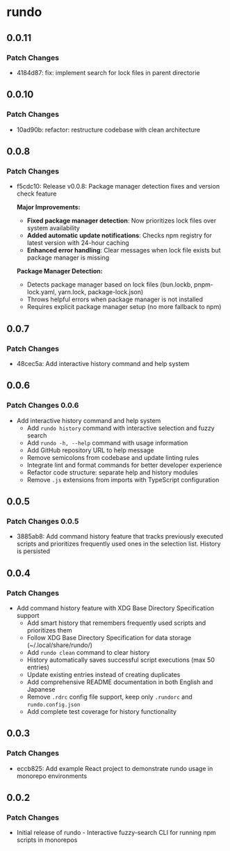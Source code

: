# rundo

## 0.0.11

### Patch Changes

- 4184d87: fix: implement search for lock files in parent directorie

## 0.0.10

### Patch Changes

- 10ad90b: refactor: restructure codebase with clean architecture

## 0.0.8

### Patch Changes

- f5cdc10: Release v0.0.8: Package manager detection fixes and version check feature

  **Major Improvements:**
  - **Fixed package manager detection**: Now prioritizes lock files over system availability
  - **Added automatic update notifications**: Checks npm registry for latest version with 24-hour caching
  - **Enhanced error handling**: Clear messages when lock file exists but package manager is missing

  **Package Manager Detection:**
  - Detects package manager based on lock files (bun.lockb, pnpm-lock.yaml, yarn.lock, package-lock.json)
  - Throws helpful errors when package manager is not installed
  - Requires explicit package manager setup (no more fallback to npm)

## 0.0.7

### Patch Changes

- 48cec5a: Add interactive history command and help system

## 0.0.6

### Patch Changes 0.0.6

- Add interactive history command and help system
  - Add `rundo history` command with interactive selection and fuzzy search
  - Add `rundo -h, --help` command with usage information
  - Add GitHub repository URL to help message
  - Remove semicolons from codebase and update linting rules
  - Integrate lint and format commands for better developer experience
  - Refactor code structure: separate help and history modules
  - Remove `.js` extensions from imports with TypeScript configuration

## 0.0.5

### Patch Changes 0.0.5

- 3885ab8: Add command history feature that tracks previously executed scripts and prioritizes frequently used ones in the selection list. History is persisted

## 0.0.4

### Patch Changes

- Add command history feature with XDG Base Directory Specification support
  - Add smart history that remembers frequently used scripts and prioritizes them
  - Follow XDG Base Directory Specification for data storage (~/.local/share/rundo/)
  - Add `rundo clean` command to clear history
  - History automatically saves successful script executions (max 50 entries)
  - Update existing entries instead of creating duplicates
  - Add comprehensive README documentation in both English and Japanese
  - Remove `.rdrc` config file support, keep only `.rundorc` and `rundo.config.json`
  - Add complete test coverage for history functionality

## 0.0.3

### Patch Changes

- eccb825: Add example React project to demonstrate rundo usage in monorepo environments

## 0.0.2

### Patch Changes

- Initial release of rundo - Interactive fuzzy-search CLI for running npm scripts in monorepos
